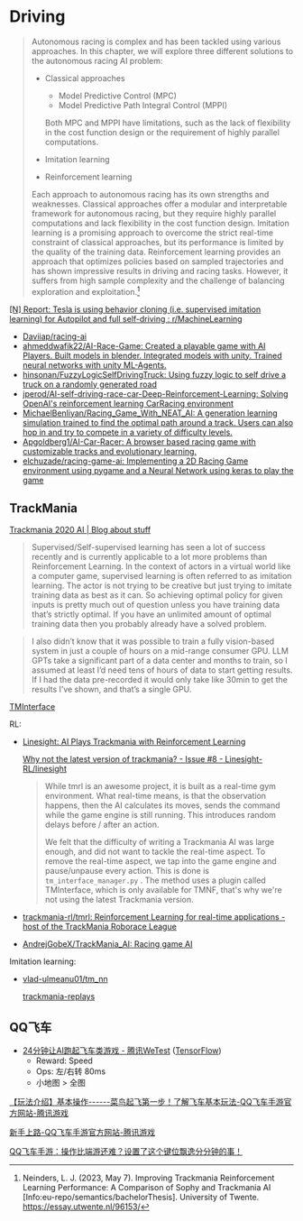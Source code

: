 # Driving
> Autonomous racing is complex and has been tackled using various  approaches. In this chapter, we will explore three different solutions to the autonomous racing AI problem:
> - Classical approaches
>   - Model Predictive Control (MPC)
>   - Model Predictive Path Integral Control (MPPI)
>
>   Both MPC and MPPI have limitations, such as the lack of flexibility in the cost function design or the requirement of highly parallel computations.
> - Imitation learning
> 
> - Reinforcement learning
>
> Each approach to autonomous racing has its own strengths and  weaknesses. Classical approaches offer a modular and interpretable framework for autonomous racing, but they require highly parallel computations and lack flexibility in the cost function design. Imitation learning is a promising approach to overcome the strict real-time constraint of classical approaches, but its performance is limited by the quality of the training data. Reinforcement learning provides an approach that optimizes policies based on sampled trajectories and has shown impressive results in driving and racing tasks. However, it suffers from high sample complexity and the  challenge of balancing exploration and exploitation.[^neindersImprovingTrackmaniaReinforcement2023]

[\[N\] Report: Tesla is using behavior cloning (i.e. supervised imitation learning) for Autopilot and full self-driving : r/MachineLearning](https://www.reddit.com/r/MachineLearning/comments/aklwv8/n_report_tesla_is_using_behavior_cloning_ie/)

- [Daviiap/racing-ai](https://github.com/Daviiap/racing-ai)
- [ahmeddwafik22/AI-Race-Game: Created a playable game with AI Players. Built models in blender. Integrated models with unity. Trained neural networks with unity ML-Agents.](https://github.com/ahmeddwafik22/AI-Race-Game)
- [hinsonan/FuzzyLogicSelfDrivingTruck: Using fuzzy logic to self drive a truck on a randomly generated road](https://github.com/hinsonan/FuzzyLogicSelfDrivingTruck)
- [jperod/AI-self-driving-race-car-Deep-Reinforcement-Learning: Solving OpenAI's reinforcement learning CarRacing environment](https://github.com/jperod/AI-self-driving-race-car-Deep-Reinforcement-Learning)
- [MichaelBenliyan/Racing\_Game\_With\_NEAT\_AI: A generation learning simulation trained to find the optimal path around a track. Users can also hop in and try to compete in a variety of difficulty levels.](https://github.com/MichaelBenliyan/Racing_Game_With_NEAT_AI)
- [Apgoldberg1/AI-Car-Racer: A browser based racing game with customizable tracks and evolutionary learning.](https://github.com/Apgoldberg1/AI-Car-Racer)
- [elchuzade/racing-game-ai: Implementing a 2D Racing Game environment using pygame and a Neural Network using keras to play the game](https://github.com/elchuzade/racing-game-ai)

## TrackMania
[Trackmania 2020 AI | Blog about stuff](https://blog.tammearu.eu/posts/tm20ai/)
> Supervised/Self-supervised learning has seen a lot of success recently and is currently applicable to a lot more problems than Reinforcement Learning. In the context of actors in a virtual world like a computer game, supervised learning is often referred to as imitation learning. The actor is not trying to be creative but just trying to imitate training data as best as it can. So achieving optimal policy for given inputs is pretty much out of question unless you have training data that’s strictly optimal. If you have an unlimited amount of optimal training data then you probably already have a solved problem.

> I also didn’t know that it was possible to train a fully vision-based system in just a couple of hours on a mid-range consumer GPU. LLM GPTs take a significant part of a data center and months to train, so I assumed at least I’d need tens of hours of data to start getting results. If I had the data pre-recorded it would only take like 30min to get the results I’ve shown, and that’s a single GPU.
[^neindersImprovingTrackmaniaReinforcement2023]: Neinders, L. J. (2023, May 7). Improving Trackmania Reinforcement Learning Performance: A Comparison of Sophy and Trackmania AI [Info:eu-repo/semantics/bachelorThesis]. University of Twente. https://essay.utwente.nl/96153/

[TMInterface](https://donadigo.com/tminterface/)

RL:
- [Linesight: AI Plays Trackmania with Reinforcement Learning](https://github.com/Linesight-RL/linesight)

  [Why not the latest version of trackmania? - Issue #8 - Linesight-RL/linesight](https://github.com/Linesight-RL/linesight/issues/8)
  > While tmrl is an awesome project, it is built as a real-time gym environment. What real-time means, is that the observation happens, then the AI calculates its moves, sends the command while the game engine is still running. This introduces random delays before / after an action.
  > 
  > We felt that the difficulty of writing a Trackmania AI was large enough, and did not want to tackle the real-time aspect. To remove the real-time aspect, we tap into the game engine and pause/unpause every action. This is done is `tm_interface_manager.py` . The method uses a plugin called TMInterface, which is only available for TMNF, that's why we're not using the latest Trackmania version.

- [trackmania-rl/tmrl: Reinforcement Learning for real-time applications - host of the TrackMania Roborace League](https://github.com/trackmania-rl/tmrl)

- [AndrejGobeX/TrackMania\_AI: Racing game AI](https://github.com/AndrejGobeX/TrackMania_AI)

Imitation learning:
- [vlad-ulmeanu01/tm\_nn](https://github.com/vlad-ulmeanu01/tm_nn)

  [trackmania-replays](https://www.kaggle.com/datasets/catalystgma/trackmania-replays)

## QQ飞车
- [24分钟让AI跑起飞车类游戏 - 腾讯WeTest](https://wetest.qq.com/labs/440) ([TensorFlow](https://mp.weixin.qq.com/s/3uzx54YtqPeG6EDCVTE0YA))
  - Reward: Speed
  - Ops: 左/右转 80ms
  - 小地图 > 全图

[【玩法介绍】基本操作------菜鸟起飞第一步！了解飞车基本玩法-QQ飞车手游官方网站-腾讯游戏](https://speedm.qq.com/web201712/strategy-detail.shtml?newsid=6426523)

[新手上路-QQ飞车手游官方网站-腾讯游戏](https://speedm.qq.com/web201712/greenhand.shtml)

[QQ飞车手游：操作比端游还难？设置了这个键位飘逸分分钟的事！](https://www.sohu.com/a/218088484_99993621)
